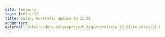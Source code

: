 ```yaml
---
site: freiburg
tags: [release]
title: Galaxy Australia update to 21.01
supporters:
external: https://docs.galaxyproject.org/en/release_21.01/releases/21.01_announce_user.html
---
```

